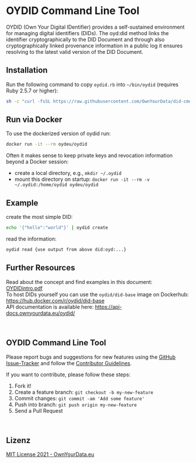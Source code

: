 # OYDID Command Line Tool

OYDID (Own Your Digital IDentifier) provides a self-sustained environment for managing digital identifiers (DIDs). The oyd:did method links the identifier cryptographically to the DID Document and through also cryptographically linked provenance information in a public log it ensures resolving to the latest valid version of the DID Document.

## Installation
Run the following command to copy `oydid.rb` into `~/bin/oydid` (requires Ruby 2.5.7 or higher):
```bash
sh -c "curl -fsSL https://raw.githubusercontent.com/OwnYourData/did-cmd/main/install.sh | sh"
```

## Run via Docker
To use the dockerized version of oydid run:
```bash
docker run -it --rm oydeu/oydid
```

Often it makes sense to keep private keys and revocation information beyond a Docker session:

* create a local directory, e.g., `mkdir ~/.oydid`
* mount this directory on startup: `docker run -it --rm -v ~/.oydid:/home/oydid oydeu/oydid`


## Example
create the most simple DID:
```bash
echo '{"hello":"world"}' | oydid create
```

read the information:
```bash
oydid read {use output from above did:oyd:...}
```

## Further Resources
Read about the concept and find examples in this document: [OYDIDintro.pdf](https://raw.githubusercontent.com/OwnYourData/did-cmd/main/OYDIDintro.pdf)    
To host DIDs yourself you can use the `oydid/did-base` image on Dockerhub: https://hub.docker.com/r/oydid/did-base    
API documentation is available here: https://api-docs.ownyourdata.eu/oydid/    

&nbsp;    

## OYDID Command Line Tool

Please report bugs and suggestions for new features using the [GitHub Issue-Tracker](https://github.com/OwnYourData/did-cmd/issues) and follow the [Contributor Guidelines](https://github.com/twbs/ratchet/blob/master/CONTRIBUTING.md).

If you want to contribute, please follow these steps:

1. Fork it!
2. Create a feature branch: `git checkout -b my-new-feature`
3. Commit changes: `git commit -am 'Add some feature'`
4. Push into branch: `git push origin my-new-feature`
5. Send a Pull Request

&nbsp;    

## Lizenz

[MIT License 2021 - OwnYourData.eu](https://raw.githubusercontent.com/OwnYourData/did-cmd/main/LICENSE)
